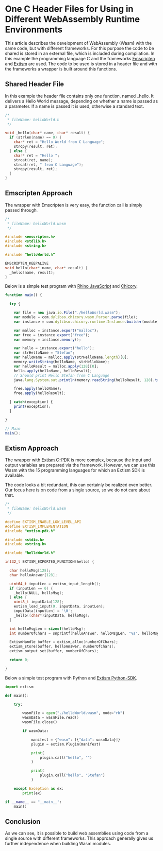 
# One C Header Files for Using in Different WebAssembly Runtime Environments

This article describes the development of WebAssembly (Wasm) with the same code, but with different frameworks. For this purpose the code to be shared is stored in an external file, which is included during compilation. In this example the programming language C and the frameworks [Emscripten](https://emscripten.org/) and [Extism](https://extism.org/) are used. The code to be used is stored in a header file and with the frameworks a wrapper is built around this functions.

## Shared Header File

In this example the header file contains only one function, named _hello. It delivers a Hello World message, depending on whether a name is passed as a parameter. If a name is passed it is used, otherwise a standard text.

```c
/*
 * fileName: helloWorld.h
 */

void _hello(char* name, char* result) {
  if (strlen(name) == 0) {
    char* ret = "Hello World from C Language";
    strcpy(result, ret);
  } else {
    char* ret = "Hello ";
    strcat(ret, name);
    strcat(ret, " from C Language");
    strcpy(result, ret);
  }
}
```

## Emscripten Approach

The wrapper with Emscripten is very easy, the function call is simply passed through.

```c
/*
 * fileName: helloWorld.wasm
 */

#include <emscripten.h>
#include <stdlib.h>
#include <string.h>

#include "helloWorld.h"

EMSCRIPTEN_KEEPALIVE 
void hello(char* name, char* result) {
  _hello(name, result);
}
```

Below is a simple test program with [Rhino JavaScript](https://github.com/mozilla/rhino) and [Chicory](https://chicory.dev/).

```javascript
function main() {

  try {

    var file = new java.io.File("./helloWorld.wasm");
    var module = com.dylibso.chicory.wasm.Parser.parse(file);
    var instance = com.dylibso.chicory.runtime.Instance.builder(module).build();

    var malloc = instance.export("malloc");
    var free = instance.export("free");
    var memory = instance.memory();

    var hello = instance.export("hello");
    var strHelloName = "Stefan";
    var helloName = malloc.apply(strHelloName.length)[0];
    memory.writeString(helloName, strHelloName);
    var helloResult = malloc.apply(128)[0];
    hello.apply(helloName, helloResult);
    // Should print Hello Stefan from C Language
    java.lang.System.out.println(memory.readString(helloResult, 128).trim());

    free.apply(helloName);
    free.apply(helloResult);

  } catch(exception) {
    print(exception);
  }

}

// Main
main();
```

## Extism Approach

The wrapper with [Extism C-PDK](https://github.com/extism/c-pdk) is more complex, because the input and output variables are prepared via the framework. However, we can use this Wasm with the 15 programming languages for which an Extism SDK is available.

The code looks a bit redundant, this can certainly be realized even better. Our focus here is on code from a single source, so we do not care about that.

```c
/*
 * fileName: helloWorld.wasm
 */

#define EXTISM_ENABLE_LOW_LEVEL_API
#define EXTISM_IMPLEMENTATION
#include "extism-pdk.h"

#include <stdio.h>
#include <string.h>

#include "helloWorld.h"

int32_t EXTISM_EXPORTED_FUNCTION(hello) {

  char helloMsg[128];
  char helloAnswer[128];

  uint64_t inputLen = extism_input_length();
  if (inputLen == 0) {
    _hello(NULL, helloMsg);
  } else {
    uint8_t inputData[128];
    extism_load_input(0, inputData, inputLen);
    inputData[inputLen] = '\0';
    _hello((char*)inputData, helloMsg);
  }

  int helloMsgLen = sizeof(helloMsg);
  int numberOfChars = snprintf(helloAnswer, helloMsgLen, "%s", helloMsg);

  ExtismHandle buffer = extism_alloc(numberOfChars);
  extism_store(buffer, helloAnswer, numberOfChars);
  extism_output_set(buffer, numberOfChars);

  return 0;

}
```

Below a simple test program with Python and [Extism Python-SDK](https://github.com/extism/python-sdk).

```python
import extism

def main():

    try:

        wasmFile = open("./helloWorld.wasm", mode="rb")
        wasmData = wasmFile.read()
        wasmFile.close()

        if wasmData:

            manifest = {"wasm": [{"data": wasmData}]}
            plugin = extism.Plugin(manifest)

            print(
                plugin.call("hello", "")
            )

            print(
                plugin.call("hello", "Stefan")
            )

    except Exception as ex:
        print(ex)

if __name__ == "__main__":
    main()
```

## Conclusion

As we can see, it is possible to build web assemblies using code from a single source with different frameworks. This approach generally gives us further independence when building Wasm modules.
